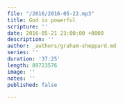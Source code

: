 ```yaml
---
file: "/2016/2016-05-22.mp3"
title: God is powerful
scripture: ''
date: 2016-05-21 23:00:00 +0000
description: ''
author: _authors/graham-sheppard.md
series: ''
duration: '37:25'
length: 89723576
image: ''
notes: ''
published: false

---
```

